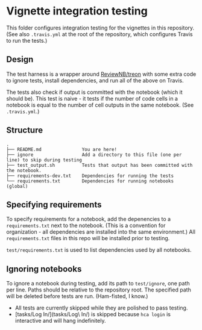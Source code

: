 # Vignette integration testing

This folder configures integration testing for the vignettes in this repository.
(See also `.travis.yml` at the root of the repository, which configures Travis
to run the tests.)

## Design

The test harness is a wrapper around [ReviewNB/treon](https://github.com/ReviewNB/treon)
with some extra code to ignore tests, install dependencies, and run all of the above
on Travis.

The tests also check if output is committed with the notebook (which it should be).
This test is naive - it tests if the number of code cells in a notebook is equal to
the number of cell outputs in the same notebook. (See `.travis.yml`.)

## Structure

    .
    ├── README.md               You are here!
    ├── ignore                  Add a directory to this file (one per line) to skip during testing
    ├── test_output.sh          Tests that output has been committed with the notebook.
    ├── requirements-dev.txt    Dependencies for running the tests
    └── requirements.txt        Dependencies for running notebooks (global)

## Specifying requirements

To specify requirements for a notebook, add the depenencies to a `requirements.txt` next
to the notebook. (This is a convention for organization - all dependencies are installed
into the same environment.) All `requirements.txt` files in this repo will be installed
prior to testing.

`test/requirements.txt` is used to list dependencies used by all notebooks.

## Ignoring notebooks

To ignore a notebook during testing, add its path to `test/ignore`, one path per line.
Paths should be relative to the repository root.
The specified path will be deleted before tests are run. (Ham-fisted, I know.)

* All tests are currently skipped while they are polished to pass testing.
* [tasks/Log In/](tasks/Log\ In/) is skipped because `hca login` is interactive and
  will hang indefinitely.
